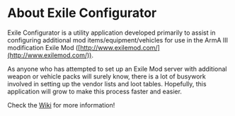 # About Exile Configurator #
Exile Configurator is a utility application developed primarily to assist in configuring additional mod items/equipment/vehicles for use in the ArmA III modification Exile Mod ([http://www.exilemod.com/](http://www.exilemod.com/)).

As anyone who has attempted to set up an Exile Mod server with additional weapon or vehicle packs will surely know, there is a lot of busywork involved in setting up the vendor lists and loot tables. Hopefully, this application will grow to make this process faster and easier.

Check the [Wiki](https://bitbucket.org/nemesisx00/exile-configurator/wiki/) for more information!